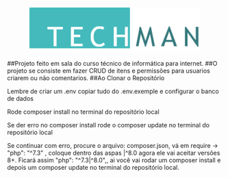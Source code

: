 <p align="center"><a href="#" target="_blank"><img src="https://github.com/darteos1/TechMan/blob/main/public/image/techman.png" width="400"></a></p>

##Projeto feito em sala do curso técnico de informática para internet.
##O projeto se consiste em fazer CRUD de itens e permissões para usuarios criarem ou não comentarios.
##Ao Clonar o Repositório

Lembre de criar um .env copiar tudo do .env.exemple e configurar o banco de dados

Rode composer install no terminal do repositório local

Se der erro no composer install rode o composer update no terminal do repositório local

Se continuar com erro, procure o arquivo: composer.json, vá em require -> "php": "^7.3" , coloque dentro das aspas |^8.0 agora ele vai aceitar versões 8+. Ficará assim "php": "^7.3|^8.0",, ai você vai rodar um composer install e depois um composer update no terminal do repositório local.
